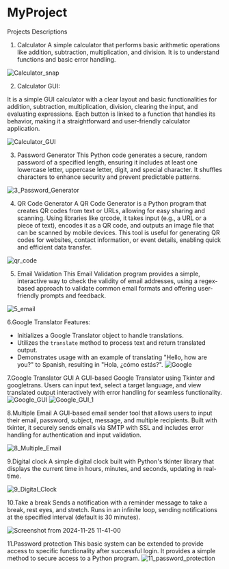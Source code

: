 # MyProject
Projects Descriptions

1. Calculator
A simple calculator that performs basic arithmetic operations like addition, subtraction, multiplication, and division. It is to understand functions and basic error handling.

![Calculator_snap](https://github.com/user-attachments/assets/2a53785b-ea41-480d-b97a-b2940a57bd01)

2. Calculator GUI:

It is a simple GUI calculator with a clear layout and basic functionalities for addition, subtraction, multiplication, division, clearing the input, and evaluating expressions. Each button is linked to a function that handles its behavior, making it a straightforward and user-friendly calculator application.

![Calculator_GUI](https://github.com/user-attachments/assets/c9b87f43-3a53-4a87-95af-0551e706d866)

3. Password Generator
This Python code generates a secure, random password of a specified length, ensuring it includes at least one lowercase letter, uppercase letter, digit, and special character. It shuffles characters to enhance security and prevent predictable patterns.

![3_Password_Generator](https://github.com/user-attachments/assets/098509bb-e205-4d0b-b1c2-1560f7813d60)

4. QR Code Generator
A QR Code Generator is a Python program that creates QR codes from text or URLs, allowing for easy sharing and scanning. Using libraries like qrcode, it takes input (e.g., a URL or a piece of text), encodes it as a QR code, and outputs an image file that can be scanned by mobile devices. This tool is useful for generating QR codes for websites, contact information, or event details, enabling quick and efficient data transfer.

![qr_code](https://github.com/user-attachments/assets/706a072e-45a6-4799-bc86-ca528b171ba7)

5. Email Validation
This Email Validation program provides a simple, interactive way to check the validity of email addresses, using a regex-based approach to validate common email formats and offering user-friendly prompts and feedback.

![5_email](https://github.com/user-attachments/assets/66662687-48fb-4b7f-9ce0-f0e5a039d56b)

6.Google Translator
Features:
- Initializes a Google Translator object to handle translations.
- Utilizes the `translate` method to process text and return translated output.
- Demonstrates usage with an example of translating "Hello, how are you?" to Spanish, resulting in "Hola, ¿cómo estás?".
  ![Google](https://github.com/user-attachments/assets/d399e019-eb14-46e5-b652-345c71030341)


7.Google Translator GUI
A GUI-based Google Translator using Tkinter and googletrans. Users can input text, select a target language, and view translated output interactively with error handling for seamless functionality.
![Google_GUI](https://github.com/user-attachments/assets/926e956f-7fba-40f2-b626-84046e031f73)
![Google_GUI_1](https://github.com/user-attachments/assets/a87ad4b3-c904-48c1-9647-da491c9dfba8)


8.Multiple Email
A GUI-based email sender tool that allows users to input their email, password, subject, message, and multiple recipients. Built with tkinter, it securely sends emails via SMTP with SSL and includes error handling for authentication and input validation.

![8_Multiple_Email](https://github.com/user-attachments/assets/eae51f0d-7cfa-42d1-9b8b-a7db9e03b7a2)

9.Digital clock
A simple digital clock built with Python's tkinter library that displays the current time in hours, minutes, and seconds, updating in real-time.

![9_Digital_Clock](https://github.com/user-attachments/assets/bc3dcb30-2547-4554-9744-683d567e232e)

10.Take a break
Sends a notification with a reminder message to take a break, rest eyes, and stretch.
Runs in an infinite loop, sending notifications at the specified interval (default is 30 minutes).

![Screenshot from 2024-11-25 11-41-00](https://github.com/user-attachments/assets/8fee40d8-2816-4afe-81b9-94061e2e81c8)

11.Password protection
This basic system can be extended to provide access to specific functionality after successful login. It provides a simple method to secure access to a Python program.
![11_password_protection](https://github.com/user-attachments/assets/ecef0c50-e3fe-4607-b17b-6e8abda413cf)

